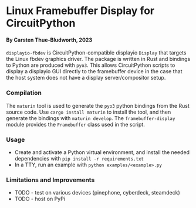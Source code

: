 Linux Framebuffer Display for CircuitPython
===========================================
#### By Carsten Thue-Bludworth, 2023

`displayio-fbdev` is CircuitPython-compatible displayio `Display` that targets the Linux fbdev graphics driver. The package is written in Rust and bindings to Python are produced with `pyo3`. This allows CircuitPython scripts to display a displayio GUI directly to the framebuffer device in the case that the host system does not have a display server/compositor setup.

### Compilation
The `maturin` tool is used to generate the `pyo3` python bindings from the Rust source code. Use `cargo install maturin` to install the tool, and then generate the bindings with `maturin develop`.
The `framebuffer-display` module provides the `Framebuffer` class used in the script.

### Usage
* Create and activate a Python virtual environment, and install the needed dependencies with `pip install -r requirements.txt`
* In a TTY, run an example with `python examples/<example>.py`

### Limitations and Improvements
* TODO - test on various devices (pinephone, cyberdeck, steamdeck)
* TODO - host on PyPi
